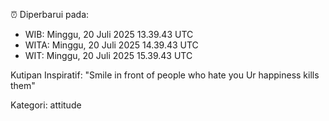 ⏰ Diperbarui pada:
- WIB: Minggu, 20 Juli 2025 13.39.43 UTC
- WITA: Minggu, 20 Juli 2025 14.39.43 UTC
- WIT: Minggu, 20 Juli 2025 15.39.43 UTC

Kutipan Inspiratif:
"Smile in front of people who hate you Ur happiness kills them"


Kategori: attitude

